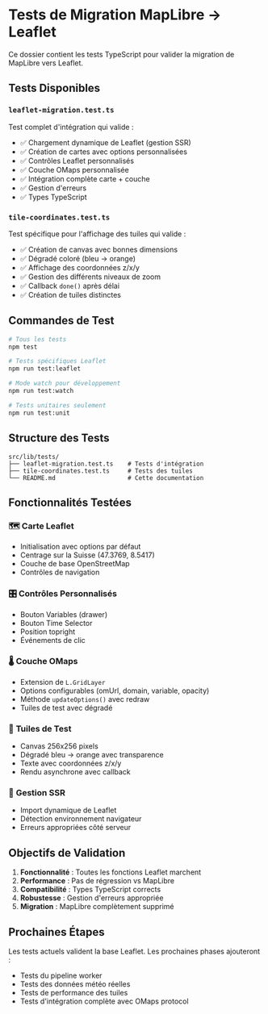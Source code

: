 # Tests de Migration MapLibre → Leaflet

Ce dossier contient les tests TypeScript pour valider la migration de MapLibre vers Leaflet.

## Tests Disponibles

### `leaflet-migration.test.ts`
Test complet d'intégration qui valide :
- ✅ Chargement dynamique de Leaflet (gestion SSR)
- ✅ Création de cartes avec options personnalisées
- ✅ Contrôles Leaflet personnalisés
- ✅ Couche OMaps personnalisée
- ✅ Intégration complète carte + couche
- ✅ Gestion d'erreurs
- ✅ Types TypeScript

### `tile-coordinates.test.ts`
Test spécifique pour l'affichage des tuiles qui valide :
- ✅ Création de canvas avec bonnes dimensions
- ✅ Dégradé coloré (bleu → orange)
- ✅ Affichage des coordonnées z/x/y
- ✅ Gestion des différents niveaux de zoom
- ✅ Callback `done()` après délai
- ✅ Création de tuiles distinctes

## Commandes de Test

```bash
# Tous les tests
npm test

# Tests spécifiques Leaflet
npm run test:leaflet

# Mode watch pour développement
npm run test:watch

# Tests unitaires seulement
npm run test:unit
```

## Structure des Tests

```
src/lib/tests/
├── leaflet-migration.test.ts    # Tests d'intégration
├── tile-coordinates.test.ts     # Tests des tuiles
└── README.md                    # Cette documentation
```

## Fonctionnalités Testées

### 🗺️ **Carte Leaflet**
- Initialisation avec options par défaut
- Centrage sur la Suisse (47.3769, 8.5417)
- Couche de base OpenStreetMap
- Contrôles de navigation

### 🎛️ **Contrôles Personnalisés**
- Bouton Variables (drawer)
- Bouton Time Selector
- Position topright
- Événements de clic

### 🌡️ **Couche OMaps**
- Extension de `L.GridLayer`
- Options configurables (omUrl, domain, variable, opacity)
- Méthode `updateOptions()` avec redraw
- Tuiles de test avec dégradé

### 🎨 **Tuiles de Test**
- Canvas 256x256 pixels
- Dégradé bleu → orange avec transparence
- Texte avec coordonnées z/x/y
- Rendu asynchrone avec callback

### 🔧 **Gestion SSR**
- Import dynamique de Leaflet
- Détection environnement navigateur
- Erreurs appropriées côté serveur

## Objectifs de Validation

1. **Fonctionnalité** : Toutes les fonctions Leaflet marchent
2. **Performance** : Pas de régression vs MapLibre
3. **Compatibilité** : Types TypeScript corrects
4. **Robustesse** : Gestion d'erreurs appropriée
5. **Migration** : MapLibre complètement supprimé

## Prochaines Étapes

Les tests actuels valident la base Leaflet. Les prochaines phases ajouteront :
- Tests du pipeline worker
- Tests des données météo réelles
- Tests de performance des tuiles
- Tests d'intégration complète avec OMaps protocol

